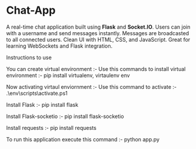 # Chat-App
A real-time chat application built using **Flask** and **Socket.IO**. Users can join with a username and send messages instantly. Messages are broadcasted to all connected users. Clean UI with HTML, CSS, and JavaScript. Great for learning WebSockets and Flask integration.

Instructions to use

You can create virtual environment :- 
  Use this commands to install virtual environment :- 
    pip install virtualenv, virtaulenv env

Now activating virtaul enviornment :- 
  Use this command to activate :-
    .\env\scripts\activate.ps1

Install Flask :- 
  pip install flask

Install Flask-socketio :-
  pip install flask-socketio

Install requests :- 
  pip install requests

To run this application execute this command :-
  python app.py
